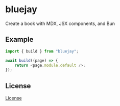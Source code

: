 # bluejay

Create a book with MDX, JSX components, and Bun

## Example

```js
import { build } from "bluejay";

await build((page) => {
    return <page.module.default />;
});
```

## License

[License](LICENSE.txt)
